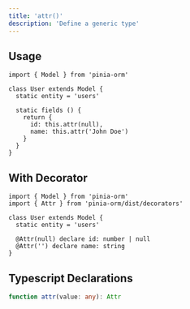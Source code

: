 ```yaml
---
title: 'attr()'
description: 'Define a generic type'
---
```


## Usage

````js[User.js]
import { Model } from 'pinia-orm'

class User extends Model {
  static entity = 'users'

  static fields () {
    return {
      id: this.attr(null),
      name: this.attr('John Doe')
    }
  }
}
````

## With Decorator

````ts[User.ts]
import { Model } from 'pinia-orm'
import { Attr } from 'pinia-orm/dist/decorators'

class User extends Model {
  static entity = 'users'
  
  @Attr(null) declare id: number | null
  @Attr('') declare name: string
}
````

## Typescript Declarations

````ts
function attr(value: any): Attr
````
